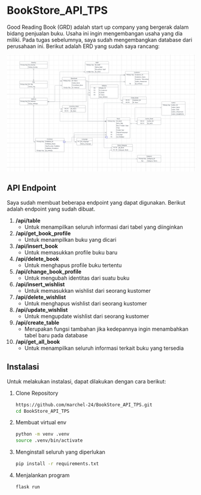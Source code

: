 # BookStore_API_TPS

Good Reading Book (GRD) adalah start up company yang bergerak dalam bidang penjualan buku. Usaha ini ingin mengembangan usaha yang dia miliki. Pada tugas sebelumnya, saya sudah mengembangkan database dari perusahaan ini. Berikut adalah ERD yang sudah saya rancang:

![ERD GRB](https://github.com/marchel-24/BookStore_API_TPS/blob/main/asset/ERD.png)

## API Endpoint
Saya sudah membuat beberapa endpoint yang dapat digunakan. Berikut adalah endpoint yang sudah dibuat.

1. **/api/table**
   - Untuk menampilkan seluruh informasi dari tabel yang diinginkan
2. **/api/get_book_profile**
   - Untuk menampilkan buku yang dicari
3. **/api/insert_book**
   - Untuk memasukkan profile buku baru
4. **/api/delete_book**
   - Untuk menghapus profile buku tertentu
5. **/api/change_book_profile**
   - Untuk mengubah identitas dari suatu buku
6. **/api/insert_wishlist**
    - Untuk memasukkan wishlist dari seorang kustomer
7. **/api/delete_wishlist**
    - Untuk menghapus wishlist dari seorang kustomer
8. **/api/update_wishlist**
    - Untuk mengupdate wishlist dari seorang kustomer
9. **/api/create_table**
    - Merupakan fungsi tambahan jika kedepannya ingin menambahkan tabel baru pada database
10. **/api/get_all_book**
    - Untuk menampilkan seluruh informasi terkait buku yang tersedia   

## Instalasi
Untuk melakukan instalasi, dapat dilakukan dengan cara berikut:
1. Clone Repository
   ```bash
   https://github.com/marchel-24/BookStore_API_TPS.git
   cd BookStore_API_TPS
   ```
2. Membuat virtual env
   ```bash
   python -m venv .venv
   source .venv/bin/activate 
   ```
3. Menginstall seluruh yang diperlukan
   ```bash
   pip install -r requirements.txt
   ```
4. Menjalankan program
   ```bash
   flask run
   ```
   
